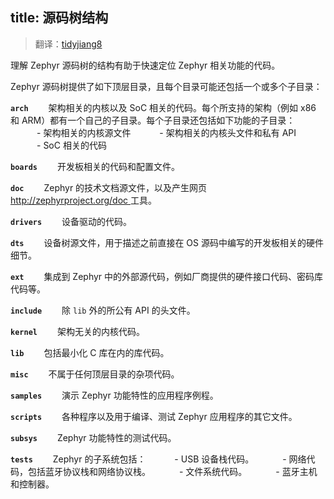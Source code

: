 title: 源码树结构
---

> 翻译：[tidyjiang8](http://github.com/tidyjiang8/)

理解 Zephyr 源码树的结构有助于快速定位 Zephyr 相关功能的代码。

Zephyr 源码树提供了如下顶层目录，且每个目录可能还包括一个或多个子目录：

**`arch`**
　　架构相关的内核以及 SoC 相关的代码。每个所支持的架构（例如 x86 和 ARM）都有一个自己的子目录。每个子目录还包括如下功能的子目录：
　　　- 架构相关的内核源文件
　　　- 架构相关的内核头文件和私有 API
　　　- SoC 相关的代码<br/>

**`boards`**
　　开发板相关的代码和配置文件。

**`doc`**
　　Zephyr 的技术文档源文件，以及产生网页[ http://zephyrproject.org/doc ](http://zephyrproject.org/doc)工具。

**`drivers`**
　　设备驱动的代码。

**`dts`**
　　设备树源文件，用于描述之前直接在 OS 源码中编写的开发板相关的硬件细节。

**`ext`**
　　集成到 Zephyr 中的外部源代码，例如厂商提供的硬件接口代码、密码库代码等。

**`include`**
　　除 `lib` 外的所公有 API 的头文件。

**`kernel`**
　　架构无关的内核代码。

**`lib`**
　　包括最小化 C 库在内的库代码。

**`misc`**
　　不属于任何顶层目录的杂项代码。

**`samples`**
　　演示 Zephyr 功能特性的应用程序例程。

**`scripts`**
　　各种程序以及用于编译、测试 Zephyr 应用程序的其它文件。

**`subsys`**
　　Zephyr 功能特性的测试代码。

**`tests`**
　　Zephyr 的子系统包括：
　　　- USB 设备栈代码。 
　　　- 网络代码，包括蓝牙协议栈和网络协议栈。 
　　　- 文件系统代码。 
　　　- 蓝牙主机和控制器。